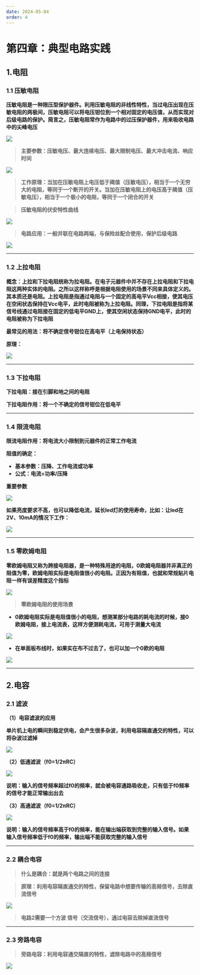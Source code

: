 ```yaml
---
date: 2024-05-04
order: 4
---
```


# 第四章：典型电路实践

## 1.电阻

### 1.1 压敏电阻

**压敏电阻是一种限压型保护器件。利用压敏电阻的非线性特性，当过电压出现在压敏电阻的两极间，压敏电阻可以将电压钳位到一个相对固定的电压值，从而实现对后级电路的保护。简言之，压敏电阻常作为电路中的过压保护器件，用来吸收电路中的尖峰电压**

![](./assert/4.典型电路实践/压敏电阻.png)

>**主要参数：压敏电压、最大连续电压、最大限制电压、最大冲击电流、响应时间**

![](./assert/4.典型电路实践/压敏电阻主要参数.png)

>**工作原理：当加在压敏电阻上电压低于阈值（压敏电压），相当于一个无穷大的电阻，等同于一个断开的开关。当加在压敏电阻上的电压高于阈值（压敏电压），相当于一个极小的电阻，等同于一个闭合的开关**

>**压敏电阻的伏安特性曲线**

![](./assert/4.典型电路实践/压敏电阻伏安特性曲线.png)

>**电路应用：一般并联在电路两端，与保险丝配合使用，保护后级电路**

![](./assert/4.典型电路实践/压敏电阻应用.png)

---

### 1.2 上拉电阻

**概念：上拉和下拉电阻统称为拉电阻。在电子元器件中并不存在上拉电阻和下拉电阻这两种实体的电阻。之所以这样称呼是根据电阻使用的场景不同来具体定义的。其本质还是电阻。上拉电阻是指通过电阻与一个固定的高电平Vcc相接，使其电压在空闲状态保持在Vcc电平，此时电阻被称为上拉电阻。同理，下拉电阻是指将某信号线通过电阻接在固定的低电平GND上，使其空闲状态保持GND电平，此时的电阻被称为下拉电阻**
  
**最常见的用法：将不确定信号钳位在高电平（上电保持状态）**
  
**原理：**

![](./assert/4.典型电路实践/上拉电阻原理.png)

---

### 1.3 下拉电阻

**下拉电阻：接在引脚和地之间的电阻**

**下拉电阻作用：将一个不确定的信号钳位在低电平**

---

### 1.4 限流电阻

**限流电阻作用：将电流大小限制到元器件的正常工作电流**

**阻值的确定：**

- **基本参数：压降、工作电流或功率**
- **公式：电流=功率/压降**

**重要参数**

![](./assert/4.典型电路实践/限流电阻重要参数.png)

**如果亮度要求不高，也可以降低电流，延长led灯的使用寿命，比如：让led在2V、10mA的情况下工作：**

![](./assert/4.典型电路实践/重要参数2.png)

---

### 1.5 零欧姆电阻

**零欧姆电阻又称为跨接电阻器，是一种特殊用途的电阻，0欧姆电阻器并非真正的阻值为零，欧姆电阻实际是电阻值很小的电阻。正因为有阻值，也就和常规贴片电阻一样有误差精度这个指标**

![](./assert/4.典型电路实践/零欧姆电阻.png)

>**零欧姆电阻的使用场景**

- **0欧姆电阻实际是电阻值很小的电阻，想测某部分电路的耗电流的时候，接0欧姆电阻，接上电流表，这样方便测耗电流，可用于测量大电流**

![](./assert/4.典型电路实践/零欧姆电阻作用1.png)

- **在单面板布线时，如果实在布不过去了，也可以加一个0欧的电阻**

![](./assert/4.典型电路实践/零欧姆电阻作用2.png)

---

## 2.电容

### 2.1 滤波

**（1）电容滤波的应用**

**单片机上电的瞬间到稳定供电，会产生很多杂波，利用电容隔直通交的特性，可以将杂波过滤掉**

![](./assert/4.典型电路实践/电容滤波的应用.png)

**（2）低通滤波（f0=1/2πRC）**

![](./assert/4.典型电路实践/低通滤波.png)

**说明：输入的信号频率超过f0的频率，就会被电容通路吸收走，只有低于f0频率的信号才能正常输出出去**

**（3）高通滤波（f0=1/2πRC）**

![](./assert/4.典型电路实践/高通滤波.png)

**说明：输入的信号频率高于f0的频率，能在输出端获取到完整的输入信号。如果输入信号频率低于f0的频率，输出端不能获取完整的输入信号**

---

### 2.2 耦合电容

>**什么是耦合：就是两个电路之间的连接**

>**原理：利用电容隔直通交的特性，保留电路中想要传输的高频信号，去除直流信号**

![](./assert/4.典型电路实践/耦合电容.png)

>**电路2需要一个方波 信号（交流信号），通过电容去除掉直流信号**

---

### 2.3 旁路电容

>**旁路电容：利用电容通交隔直的特性，滤除电路中的高频信号**

![](./assert/4.典型电路实践/旁路电容.png)
